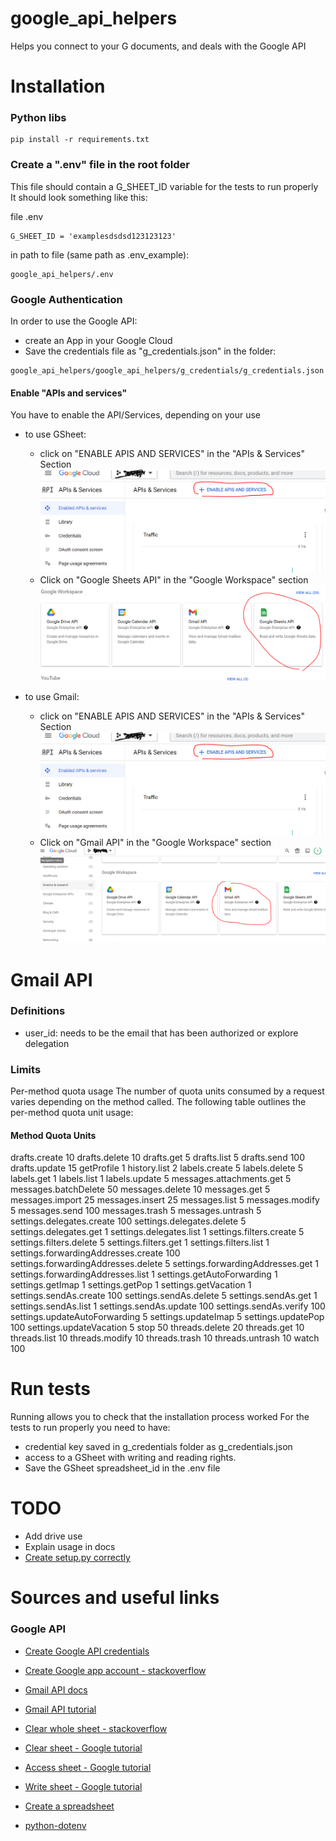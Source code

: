 google_api_helpers
===
Helps you connect to your G documents, and deals with the Google API

# Installation

### Python libs

```
pip install -r requirements.txt
```

### Create a ".env" file in the root folder

This file should contain a G_SHEET_ID variable for the tests to run properly
It should look something like this:

file .env

```
G_SHEET_ID = 'examplesdsdsd123123123'
```

in path to file (same path as .env_example):

```
google_api_helpers/.env
```

### Google Authentication

In order to use the Google API:

* create an App in your Google Cloud
* Save the credentials file as "g_credentials.json" in the folder:
```
google_api_helpers/google_api_helpers/g_credentials/g_credentials.json
```
#### Enable "APIs and services"
You have to enable the API/Services, depending on your use   
* to use GSheet:
  * click on "ENABLE APIS AND SERVICES" in the "APIs & Services" Section
![alt-text](/README_pics/enable_apis.PNG "optional-title")
  * Click on "Google Sheets API" in the "Google Workspace" section 
![alt-text](/README_pics/enable_gsheet_api.PNG "optional-title")

* to use Gmail:
  * click on "ENABLE APIS AND SERVICES" in the "APIs & Services" Section
![alt-text](/README_pics/enable_apis.PNG "optional-title")
  * Click on "Gmail API" in the "Google Workspace" section 
![alt-text](/README_pics/enable_gmail_api.PNG "optional-title")
  

# Gmail API
### Definitions
* user_id: needs to be the email that has been authorized or explore delegation
### Limits
Per-method quota usage
The number of quota units consumed by a request varies depending on the method called. The following table outlines the per-method quota unit usage:

#### Method	Quota Units
drafts.create	10
drafts.delete	10
drafts.get	5
drafts.list	5
drafts.send	100
drafts.update	15
getProfile	1
history.list	2
labels.create	5
labels.delete	5
labels.get	1
labels.list	1
labels.update	5
messages.attachments.get	5
messages.batchDelete	50
messages.delete	10
messages.get	5
messages.import	25
messages.insert	25
messages.list	5
messages.modify	5
messages.send	100
messages.trash	5
messages.untrash	5
settings.delegates.create	100
settings.delegates.delete	5
settings.delegates.get	1
settings.delegates.list	1
settings.filters.create	5
settings.filters.delete	5
settings.filters.get	1
settings.filters.list	1
settings.forwardingAddresses.create	100
settings.forwardingAddresses.delete	5
settings.forwardingAddresses.get	1
settings.forwardingAddresses.list	1
settings.getAutoForwarding	1
settings.getImap	1
settings.getPop	1
settings.getVacation	1
settings.sendAs.create	100
settings.sendAs.delete	5
settings.sendAs.get	1
settings.sendAs.list	1
settings.sendAs.update	100
settings.sendAs.verify	100
settings.updateAutoForwarding	5
settings.updateImap	5
settings.updatePop	100
settings.updateVacation	5
stop	50
threads.delete	20
threads.get	10
threads.list	10
threads.modify	10
threads.trash	10
threads.untrash	10
watch	100

# Run tests

Running allows you to check that the installation process worked
For the tests to run properly you need to have:

* credential key saved in g_credentials folder as g_credentials.json
* access to a GSheet with writing and reading rights.
* Save the GSheet spreadsheet_id in the .env file

# TODO

* Add drive use
* Explain usage in docs
* [Create setup.py correctly](https://setuptools.pypa.io/en/latest/setuptools.html#including-data-files)

# Sources and useful links

### Google API
* [Create Google API credentials](https://console.cloud.google.com/flows/enableapi?apiid=sheets.googleapis.com
)
* [Create Google app account - stackoverflow](https://stackoverflow.com/questions/74839142/google-sheet-api-request-had-insufficient-authentication-scopes/74956230#74956230)
* [Gmail API docs](https://developers.google.com/gmail/api/quickstart/python)
* [Gmail API tutorial](https://skillshats.com/blogs/send-and-read-emails-with-gmail-api/)
* [Clear whole sheet - stackoverflow](https://stackoverflow.com/questions/58293066/using-python-to-clear-all-the-cell-values-in-google-sheet-before-adding-data/76023704#76023704)
* [Clear sheet - Google tutorial](https://developers.google.com/sheets/api/reference/rest/v4/spreadsheets.values/clear)
* [Access sheet - Google tutorial](https://developers.google.com/sheets/api/quickstart/python)
* [Write sheet - Google tutorial](https://developers.google.com/sheets/api/guides/values)
* [Create a spreadsheet](https://developers.google.com/sheets/api/guides/create)

* [python-dotenv](https://pypi.org/project/python-dotenv/)

